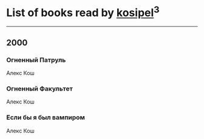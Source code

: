# List of books read by [kosipel](https://plus.google.com/u/0/111527709134336877181/)<sup>3</sup>
---

## 2000

### Огненный Патруль
Алекс Кош


### Огненный Факультет
Алекс Кош


### Если бы я был вампиром
Алекс Кош




